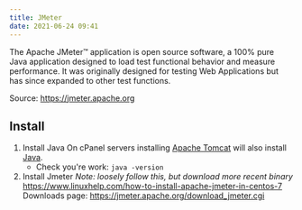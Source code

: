 ```yaml
---
title: JMeter
date: 2021-06-24 09:41
---
```


The Apache JMeter™ application is open source software, a 100% pure Java application designed to load test functional behavior and measure performance. It was originally designed for testing Web Applications but has since expanded to other test functions.

Source: https://jmeter.apache.org

## Install

1. Install Java On cPanel servers installing 
	 [Apache Tomcat](2021-06-24--09-43-57Z--apache_tomcat.md) will also install
	 [Java](2021-06-24--09-45-18Z--java.md).
	+ Check you're work:
	 `java -version`
2. Install Jmeter
	 _Note: loosely follow this, but download more recent binary_
	 https://www.linuxhelp.com/how-to-install-apache-jmeter-in-centos-7
 	 Downloads page: https://jmeter.apache.org/download_jmeter.cgi

